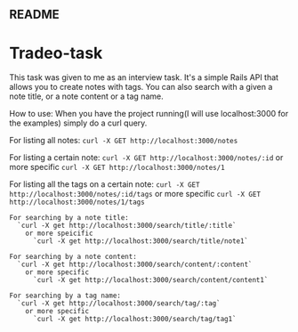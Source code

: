 ## README
Tradeo-task
===========


This task was given to me as an interview task. It's a simple Rails API that allows you to create notes with tags.
You can also search with a given a note title, or a note content or a tag name.

How to use:
  When you have the project running(I will use localhost:3000 for the examples) simply do a curl query.

  For listing all notes:
    `curl -X GET http://localhost:3000/notes`

  For listing a certain note:
    `curl -X GET http://localhost:3000/notes/:id` 
      or more specific
        `curl -X GET http://localhost:3000/notes/1` 

  For listing all the tags on a certain note:
    `curl -X GET http://localhost:3000/notes/:id/tags`
      or more specific
       `curl -X GET http://localhost:3000/notes/1/tags`

    For searching by a note title:
      `curl -X get http://localhost:3000/search/title/:title`
        or more speicific
          `curl -X get http://localhost:3000/search/title/note1`

    For searching by a note content:
      `curl -X get http://localhost:3000/search/content/:content`
        or more specific
          `curl -X get http://localhost:3000/search/content/content1`

    For searching by a tag name:
      `curl -X get http://localhost:3000/search/tag/:tag`
        or more specific
          `curl -X get http://localhost:3000/search/tag/tag1`
